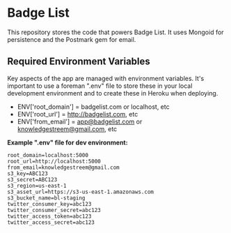 # Badge List #

This repository stores the code that powers Badge List. It uses Mongoid for persistence and 
the Postmark gem for email.

## Required Environment Variables ##

Key aspects of the app are managed with environment variables.  It's important to use a foreman
".env" file to store these in your local development environment and to create these in Heroku
when deploying.
- ENV['root_domain'] = badgelist.com or localhost, etc
- ENV['root_url'] = http://badgelist.com, etc
- ENV['from_email'] = app@badgelist.com or knowledgestreem@gmail.com, etc

**Example ".env" file for dev environment:**
```
root_domain=localhost:5000
root_url=http://localhost:5000
from_email=knowledgestreem@gmail.com
s3_key=ABC123
s3_secret=ABC123
s3_region=us-east-1
s3_asset_url=https://s3-us-east-1.amazonaws.com
s3_bucket_name=bl-staging
twitter_consumer_key=abc123
twitter_consumer_secret=abc123
twitter_access_token=abc123
twitter_access_secret=abc123
```